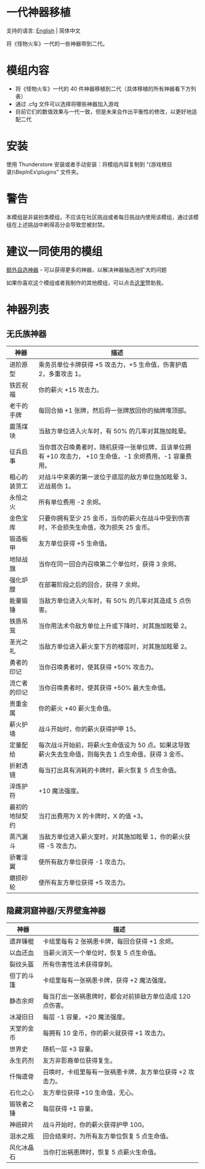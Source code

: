 # 一代神器移植

支持的语言: [English](https://github.com/Jace17/MT2RelicsReloaded/blob/main/README.md) | 简体中文

将《怪物火车》一代的一些神器带到二代。

# 模组内容

- 将《怪物火车》一代的 40 件神器移植到二代（具体移植的所有神器看下方列表）
- 通过 .cfg 文件可以选择将哪些神器加入游戏
- 目前它们的数值效果与一代一致，但是未来会作出平衡性的修改，以更好地适配二代

# 安装

使用 Thunderstore 安装或者手动安装：将模组内容复制到 “(游戏根目录)\BepInEx\plugins” 文件夹。

# 警告

本模组是非装扮类模组，不应该在社区挑战或者每日挑战内使用该模组，通过该模组在上述挑战中刷得高分会导致您被封禁。

# 建议一同使用的模组

[额外自选神器](https://thunderstore.io/c/monster-train-2/p/GravitonGamer/MT2AdditionalRelicDrafts/) - 可以获得更多的神器，以解决神器抽选池扩大的问题

如果你喜欢这个模组或者我制作的其他模组，可以点击[这里](https://ko-fi.com/gravitongamer)赞助我。

# 神器列表

## 无氏族神器
| 神器           | 描述                                                                                             |
| -------------- | ----------------------------------------------------------------------------------------------- |
| 进阶原型       | 乘务员单位卡牌获得 +5 攻击力，+5 生命值，伤害护盾 2，多重攻击 1。                                   |
| 铁匠祝福       | 你的薪火 +15 攻击力。                                                                            |
| 老千的手牌     | 每回合抽 +1 张牌，然后将一张牌放回你的抽牌堆顶部。                                                 |
| 震荡煤块       | 当敌方单位进入火车时，有 50% 的几率对其施加眩晕。                                                  |
| 征兵启事       | 当你首次召唤勇者时，随机获得一张单位牌，且该单位拥有 +10 攻击力， +10 生命值，-1 余烬费用，-1 容量费用。 |
| 粗心的装货工   | 对战斗中来袭的第一波位于底层的敌方单位施加眩晕 3，近战易伤 1。                                      |
| 永恒之火       | 所有单位费用 -2 余烬。                                                                           |
| 金色宝库       | 只要你拥有至少 25 金币，当你的薪火在战斗中受到伤害时，不会损失生命值，改为损失 25 金币。             |
| 锻造板甲       | 友方单位获得 +5 生命值。                                                                         |
| 地狱战旗       | 当你在同一回合内召唤第二个单位时，获得 3 余烬。 |
| 强化炉膛       | 在部署阶段之后的回合，获得 7 余烬。                                                               |
| 能量锻锤       | 当敌方单位进入火车时，有 50% 的几率对其造成 5 点伤害。                                             |
| 铁质吊笼       | 当你用法术令敌方单位上升或下降时，对其施加眩晕 2。                                                 |
| 圣光之礼       | 当敌方单位进入薪火室下方的楼层时，对其施加眩晕 2。                                                 |
| 勇者的印记     | 当你召唤勇者时，使其获得 +50% 攻击力。                                                            |
| 流亡者的印记   | 当你召唤勇者时，使其获得 +50% 最大生命值。                                                        |
| 贵重金属       | 你的薪火 +40 薪火生命值。                                                                        |
| 薪火护墙       | 战斗开始时，你的薪火获得护甲 15。                                                                |
| 定量配给       | 每次战斗开始前，将薪火生命值设为 50 点。如果这导致薪火失去生命值，则每失去 1 点生命值，获得 3 金币。 |
| 折射透镜       | 每当打出具有消耗的卡牌时，薪火恢复 5 点生命值。                                                   |
| 淬炼护符       | +10 魔法强度。                                                                                   |
| 最初的地狱契约 | 当打出费用为 X 的卡牌时，X 的值 +3。                                                              |
| 蒸汽漏斗       | 当敌方单位进入薪火室时，对其施加眩晕 1，你的薪火获得 -5 攻击力。                                   |
| 骄奢淫翼       | 使所有敌方单位获得 -1 攻击力。                                                                   |
| 磨损砂轮       | 使所有友方单位获得 +5 攻击力。                                                                   |

## 隐藏洞窟神器/天界壁龛神器
| 神器       | 描述                                                   |
| ---------- | ----------------------------------------------------- |
| 遗弃锤棍   | 卡组里每有 2 张祸患卡牌，每回合获得 +1 余烬。            |
| 以血还血   | 当薪火消灭一个单位时，恢复 5 点生命值。                  |
| 裂纹头盔   | 所有伤害性法术获得穿刺。                                |
| 但丁的斗篷 | 卡组里每有一张祸患卡牌，获得 +2 魔法强度。               |
| 静态余烬   | 每当打出一张祸患牌时，都会对前排敌方单位造成 120 点伤害。 |
| 冰凝旧日   | 每层 -1 容量，+20 魔法强度。                            |
| 天堂的金币 | 每拥有 10 金币，你的薪火就获得 +1 攻击力。               |
| 世界史     | 随机一层 +3 容量。                                      |
| 永生药剂   | 友方非影裔单位获得复生。                                |
| 忏悔遗骨   | 召唤时，卡组里每有一张祸患卡牌，友方单位获得 +2 攻击力。  |
| 石化之心   | 友方单位获得 +10 生命值，无心。                         |
| 锻铁者之锤 | 每层获得 +1 容量。                                      |
| 神祇碎片   | 战斗开始时，你的薪火获得护甲 100。                       |
| 泪水之瓶   | 回合结束时，为所有友方单位恢复 5 点生命值。               |
| 风化冰晶石 | 当你打出祸患牌时，恢复 5 点薪火生命值。                  |
